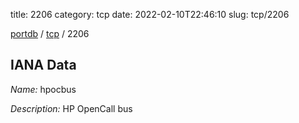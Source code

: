 title: 2206
category: tcp
date: 2022-02-10T22:46:10
slug: tcp/2206

[portdb](/) / [tcp](/category/tcp.html) / 2206


## IANA Data

_Name:_ hpocbus

_Description:_ HP OpenCall bus

